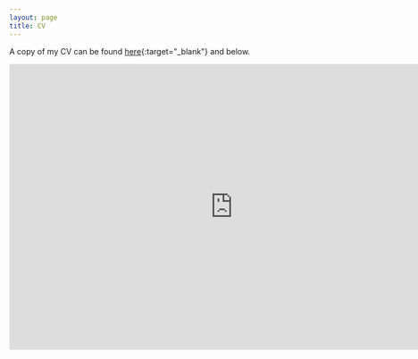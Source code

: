 ```yaml
---
layout: page
title: CV
---
```


A copy of my CV can be found [here](https://github.com/rylieyw/websitev2/blob/f8e2a993222c94bf71e1bf2f8dac80bf010a656b/files/CV_RYW%20(10pt).pdf){:target="_blank"} and below. 

<embed src="https://websitev2/files/CV_RYW (10pt).pdf" type="application/pdf" width="800" height="512"/>
